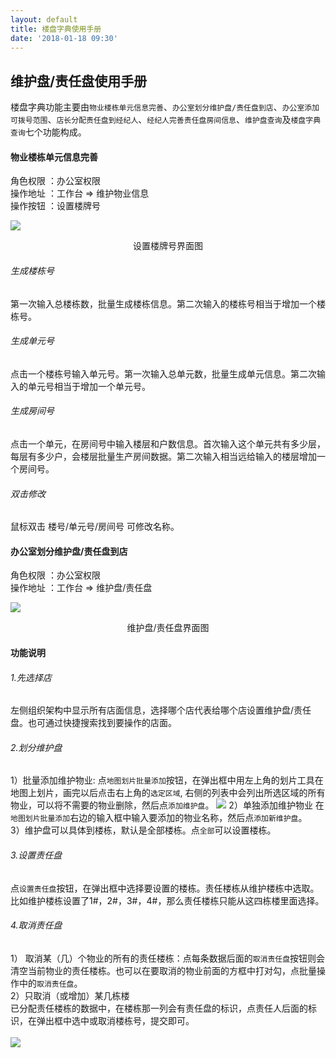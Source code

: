 ```yaml
---
layout: default
title: 楼盘字典使用手册
date: '2018-01-18 09:30'
---
```


## 维护盘/责任盘使用手册

楼盘字典功能主要由`物业楼栋单元信息完善`、`办公室划分维护盘/责任盘到店`、`办公室添加可拨号范围`、`店长分配责任盘到经纪人`、`经纪人完善责任盘房间信息`、`维护盘查询`及`楼盘字典查询`七个功能构成。

#### 物业楼栋单元信息完善
角色权限 ：办公室权限  
操作地址 ：工作台 => 维护物业信息        
操作按钮 ：设置楼牌号


![](https://98erp.github.io/assets/images/louhao.png)
<center>设置楼牌号界面图</center>

###### 生成楼栋号   
第一次输入总楼栋数，批量生成楼栋信息。第二次输入的楼栋号相当于增加一个楼栋号。
###### 生成单元号
点击一个楼栋号输入单元号。第一次输入总单元数，批量生成单元信息。第二次输入的单元号相当于增加一个单元号。
###### 生成房间号
点击一个单元，在房间号中输入楼层和户数信息。首次输入这个单元共有多少层，每层有多少户，会楼层批量生产房间数据。第二次输入相当远给输入的楼层增加一个房间号。
###### 双击修改
鼠标双击 楼号/单元号/房间号  可修改名称。

#### 办公室划分维护盘/责任盘到店
角色权限 ：办公室权限  
操作地址 ：工作台 => 维护盘/责任盘    

![](https://98erp.github.io/assets/images/whp.png)
<center>维护盘/责任盘界面图</center>

#### 功能说明
###### 1.先选择店  
左侧组织架构中显示所有店面信息，选择哪个店代表给哪个店设置维护盘/责任盘。也可通过快捷搜索找到要操作的店面。  
###### 2.划分维护盘  
1）批量添加维护物业: 点`地图划片批量添加`按钮，在弹出框中用左上角的划片工具在地图上划片，画完以后点击右上角的`选定区域`,  右侧的列表中会列出所选区域的所有物业，可以将不需要的物业删除，然后点`添加维护盘`。
![](https://98erp.github.io/assets/images/huapian.png)
2）单独添加维护物业
在`地图划片批量添加`右边的输入框中输入要添加的物业名称，然后点`添加新维护盘`。  
3）维护盘可以具体到楼栋，默认是全部楼栋。点`全部`可以设置楼栋。  
###### 3.设置责任盘  
点`设置责任盘`按钮，在弹出框中选择要设置的楼栋。责任楼栋从维护楼栋中选取。比如维护楼栋设置了1#，2#，3#，4#，那么责任楼栋只能从这四栋楼里面选择。  
###### 4.取消责任盘  
1） 取消某（几）个物业的所有的责任楼栋：点每条数据后面的`取消责任盘`按钮则会清空当前物业的责任楼栋。也可以在要取消的物业前面的方框中打对勾，点批量操作中的`取消责任盘`。  
2）只取消（或增加）某几栋楼  
已分配责任楼栋的数据中，在楼栋那一列会有责任盘的标识，点责任人后面的标识，在弹出框中选中或取消楼栋号，提交即可。
<br>  
![](https://98erp.github.io/assets/images/ldh.png)
